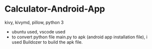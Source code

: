 # Calculator-Android-App
kivy, kivymd, pillow, python 3 

- ubuntu used, vscode used
- to convert python file main.py to apk (android app installation file), i used Buildozer to build the apk file. 
